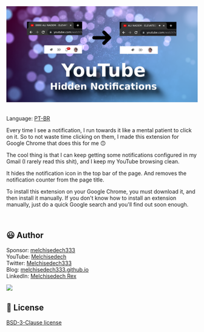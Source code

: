 
<div align='center'>

<img src="images/banner.png" />

</div>

<br>

Language: <a href="readme-pt.md">PT-BR</a>

Every time I see a notification, I run towards it like a mental patient to click on it. So to not waste time clicking on them, I made this extension for Google Chrome that does this for me 🙃

The cool thing is that I can keep getting some notifications configured in my Gmail (I rarely read this shit), and I keep my YouTube browsing clean.

It hides the notification icon in the top bar of the page. And removes the notification counter from the page title.

To install this extension on your Google Chrome, you must download it, and then install it manually. If you don't know how to install an extension manually, just do a quick Google search and you'll find out soon enough.

<br>

:smiley: Author
---

Sponsor: [melchisedech333](https://github.com/sponsors/melchisedech333)<br>
YouTube: [Melchisedech](https://www.youtube.com/channel/UC4Sh4wxncr5arnydpUfWPKw)<br>
Twitter: [Melchisedech333](https://twitter.com/Melchisedech333)<br>
Blog: [melchisedech333.github.io](https://melchisedech333.github.io/)<br>
LinkedIn: [Melchisedech Rex](https://www.linkedin.com/in/melchisedech-rex-724152235/)

<img src="https://github.com/melchisedech333.png?size=200" height="100" />

<br>

:scroll: License
---

[ BSD-3-Clause license](./license)



